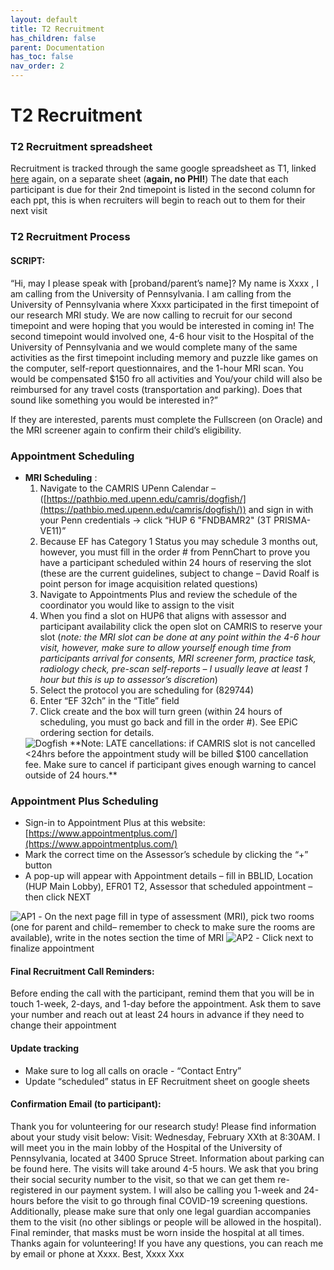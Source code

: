 ```yaml
---
layout: default
title: T2 Recruitment
has_children: false
parent: Documentation
has_toc: false
nav_order: 2
---
```


# T2 Recruitment 

###  T2 Recruitment spreadsheet 
Recruitment is tracked through the same google spreadsheet as T1, linked [here](https://docs.google.com/spreadsheets/d/1--lPUcN_37AOvfCDpvxeiUMOdE6TyYVp4I-csQf8odo/edit#gid=37038768) again, on a separate sheet (**again, no PHI!**)
The date that each participant is due for their 2nd timepoint is listed in the second column for each ppt, this is when recruiters will begin to reach out to them for their next visit

### T2 Recruitment Process
#### **SCRIPT**:
 “Hi, may I please speak with [proband/parent’s name]?  My name is Xxxx , I am calling from the University of Pennsylvania. 
I am calling from the University of Pennsylvania where Xxxx participated in the first timepoint of our research MRI study. We are now calling to recruit for our second timepoint and were hoping that you would be interested in coming in! The second timepoint would involved one, 4-6 hour visit to the Hospital of the University of Pennsylvania and we would complete many of the same activities as the first timepoint including memory and puzzle like games on the computer, self-report questionnaires, and the 1-hour MRI scan. You would be compensated $150 fro all activities and You/your child will also be reimbursed for any travel costs (transportation and parking). Does that sound like something you would be interested in?”

If they are interested, parents must complete the Fullscreen (on Oracle) and the MRI screener again to confirm their child’s eligibility.

### Appointment Scheduling
- **MRI Scheduling** :
    1. Navigate to the CAMRIS UPenn Calendar – ([https://pathbio.med.upenn.edu/camris/dogfish/](https://pathbio.med.upenn.edu/camris/dogfish/)) and sign in with your Penn credentials → click “HUP 6 "FNDBAMR2" (3T PRISMA-VE11)”
    2. Because EF has Category 1 Status you may schedule 3 months out, however, you must fill in the order # from PennChart to prove you have a participant scheduled within 24 hours of reserving the slot (these are the current guidelines, subject to change – David Roalf is point person for image acquisition related questions)
    3. Navigate to Appointments Plus and review the schedule of the coordinator you would like to assign to the visit
    4. When you find a slot on HUP6 that aligns with assessor and participant availability click the open slot on CAMRIS to reserve your slot (_note: the MRI slot can be done at any point within the 4-6 hour visit, however, make sure to allow yourself enough time from participants arrival for consents, MRI screener form, practice task, radiology check, pre-scan self-reports – I usually leave at least 1 hour but this is up to assessor’s discretion_)
    5. Select the protocol you are scheduling for (829744)
    6. Enter “EF 32ch” in the “Title” field
    7. Click create and the box will turn green (within 24 hours of scheduling, you must go back and fill in the order #). See EPiC ordering section for details. 
     <img src="/executivefunction/assets/images/EF7.png" alt="Dogfish"> 
     **Note: LATE cancellations: if CAMRIS slot is not cancelled <24hrs before the appointment study will be billed $100 cancellation fee. Make sure to cancel if participant gives enough warning to cancel outside of 24 hours.**


### Appointment Plus Scheduling
- Sign-in to Appointment Plus at this website: [https://www.appointmentplus.com/](https://www.appointmentplus.com/)
- Mark the correct time on the Assessor’s schedule by clicking the “+” button
- A pop-up will appear with Appointment details – fill in BBLID, Location (HUP Main Lobby), EFR01 T2, Assessor that scheduled appointment – then click NEXT
<img src="/executivefunction/assets/images/EF8.png" alt="AP1"> 
- On the next page fill in type of assessment (MRI), pick two rooms (one for parent and child– remember to check to make sure the rooms are available), write in the notes section the time of MRI
<img src="/executivefunction/assets/images/EF9.png" alt="AP2"> 
- Click next to finalize appointment

#### Final Recruitment Call Reminders:
Before ending the call with the participant, remind them that you will be in touch 1-week, 2-days, and 1-day before the appointment. Ask them
to save your number and reach out at least 24 hours in advance if they need to change their appointment 

#### Update tracking
- Make sure to log all calls on oracle - “Contact Entry”
- Update “scheduled” status in EF Recruitment sheet on google sheets

#### **Confirmation Email (to participant)**:

Thank you for volunteering for our research study! Please find information about your study visit below: 
Visit: Wednesday, February XXth at 8:30AM.
I will meet you in the main lobby of the Hospital of the University of Pennsylvania, located at 3400 Spruce Street. Information about parking can be found here. The visits will take around 4-5 hours. We ask that you bring their social security number to the visit, so that we can get them re-registered in our payment system. 
I will also be calling you 1-week and 24-hours before the visit to go through final COVID-19 screening questions. Additionally, please make sure that only one legal guardian accompanies them to the visit (no other siblings or people will be allowed in the hospital). Final reminder, that masks must be worn inside the hospital at all times. 
Thanks again for volunteering!  If you have any questions, you can reach me by email or phone at Xxxx.
Best,
Xxxx Xxx
